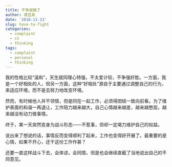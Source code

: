 ```yaml
---
title: 不争就输了
author: 谭显英
date: '2018-11-13'
slug: have-to-fight
categories:
  - complaint
  - cn
  - thinking
tags:
  - complaint
  - personal
  - thinking
---
```


我的性格比较“温和”，天生就同理心特强，不太爱计较，不争强好胜。一方面，我是一个好相处的人，但另一方面，这种“好相处”源自于主要通过调整自己的行为，来适应环境，而不是去努力地改变环境。

然而，有时候他人并不领情，但是同在一起工作，必须得团结一致向前看。为了维护表面的和谐一再退让，工作阻力越来越大，自己心情越来越差，越来越憋屈，越来越没有动力做事情。

终于，某一天突然变身为战斗形态——不惹事，但却一定竭力维护自己的权益。

说出来了想说的话，事情反而变得顺利了起来，工作也变得好开展了。最重要的是心情，如果不开心，还干这份工作作甚？

还要一直这样战斗下去，会体谅，会同情，但是也会继续直截了当地说出自己的不同意见。
